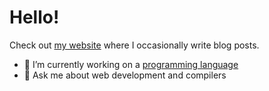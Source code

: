 # Hello!

Check out [my website](https://mcluck.tech/) where I occasionally write blog posts.

- 🔭 I’m currently working on a [programming language](https://github.com/MCluck90/web-lang)
- 💬 Ask me about web development and compilers


<!--
**MCluck90/MCluck90** is a ✨ _special_ ✨ repository because its `README.md` (this file) appears on your GitHub profile.

Here are some ideas to get you started:

- 🔭 I’m currently working on ...
- 🌱 I’m currently learning ...
- 👯 I’m looking to collaborate on ...
- 🤔 I’m looking for help with ...
- 💬 Ask me about ...
- 📫 How to reach me: ...
- 😄 Pronouns: ...
- ⚡ Fun fact: ...
-->

